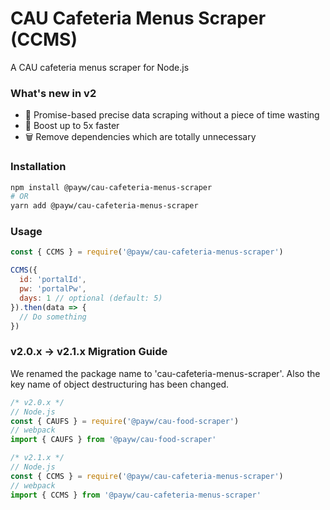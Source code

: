 # CAU Cafeteria Menus Scraper (CCMS)

A CAU cafeteria menus scraper for Node.js

### What's new in v2

- 🎯 Promise-based precise data scraping without a piece of time wasting
- 🚀 Boost up to 5x faster
- 🗑 Remove dependencies which are totally unnecessary

### Installation

```zsh
npm install @payw/cau-cafeteria-menus-scraper
# OR
yarn add @payw/cau-cafeteria-menus-scraper
```

### Usage

```js
const { CCMS } = require('@payw/cau-cafeteria-menus-scraper')

CCMS({
  id: 'portalId',
  pw: 'portalPw',
  days: 1 // optional (default: 5)
}).then(data => {
  // Do something
})
```

### v2.0.x -> v2.1.x Migration Guide

We renamed the package name to 'cau-cafeteria-menus-scraper'. Also the key name of object destructuring has been changed.

```js
/* v2.0.x */
// Node.js
const { CAUFS } = require('@payw/cau-food-scraper')
// webpack
import { CAUFS } from '@payw/cau-food-scraper'

/* v2.1.x */
// Node.js
const { CCMS } = require('@payw/cau-cafeteria-menus-scraper')
// webpack
import { CCMS } from '@payw/cau-cafeteria-menus-scraper'
```
